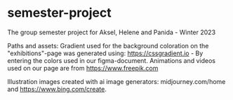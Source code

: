 # semester-project
The group semester project for Aksel, Helene and Panida - Winter 2023

Paths and assets:
Gradient used for the background coloration on the "exhibitions"-page was generated using: https://cssgradient.io - By entering the colors used in our figma-document.
Animations and videos used on our page are from https://www.freepik.com

Illustration images created with ai image generators: midjourney.com/home and https://www.bing.com/create.

